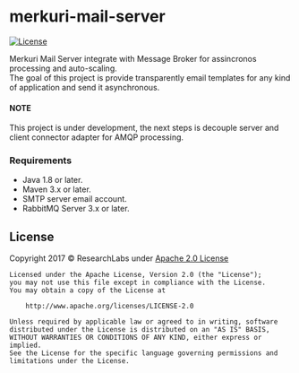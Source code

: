 # merkuri-mail-server

[![License](https://img.shields.io/badge/License-Apache%202.0-blue.svg)](https://opensource.org/licenses/Apache-2.0)

Merkuri Mail Server integrate with Message Broker for assincronos processing and auto-scaling.<br>
The goal of this project is provide transparently email templates for any kind of application and send it asynchronous.

#### NOTE
This project is under development, the next steps is decouple server and client connector adapter for AMQP processing.

### Requirements

- Java 1.8 or later.
- Maven 3.x or later.
- SMTP server email account.
- RabbitMQ Server 3.x or later.

## License

Copyright 2017 © ResearchLabs under [Apache 2.0 License](http://www.apache.org/licenses/LICENSE-2.0)

```
Licensed under the Apache License, Version 2.0 (the "License");
you may not use this file except in compliance with the License.
You may obtain a copy of the License at

    http://www.apache.org/licenses/LICENSE-2.0

Unless required by applicable law or agreed to in writing, software
distributed under the License is distributed on an "AS IS" BASIS,
WITHOUT WARRANTIES OR CONDITIONS OF ANY KIND, either express or implied.
See the License for the specific language governing permissions and
limitations under the License.
```
